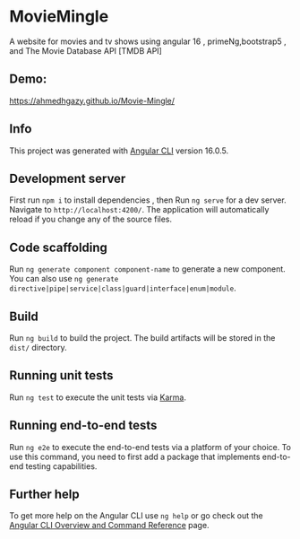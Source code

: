 # MovieMingle

A website for movies and tv shows
using angular 16 , primeNg,bootstrap5 ,
and The Movie Database API [TMDB API]
## Demo:
https://ahmedhgazy.github.io/Movie-Mingle/
## Info
This project was generated with [Angular CLI](https://github.com/angular/angular-cli) version 16.0.5.

## Development server

First run `npm i` to install dependencies , then
Run `ng serve` for a dev server. Navigate to `http://localhost:4200/`. The application will automatically reload if you change any of the source files.

## Code scaffolding

Run `ng generate component component-name` to generate a new component. You can also use `ng generate directive|pipe|service|class|guard|interface|enum|module`.

## Build

Run `ng build` to build the project. The build artifacts will be stored in the `dist/` directory.

## Running unit tests

Run `ng test` to execute the unit tests via [Karma](https://karma-runner.github.io).

## Running end-to-end tests

Run `ng e2e` to execute the end-to-end tests via a platform of your choice. To use this command, you need to first add a package that implements end-to-end testing capabilities.

## Further help

To get more help on the Angular CLI use `ng help` or go check out the [Angular CLI Overview and Command Reference](https://angular.io/cli) page.
